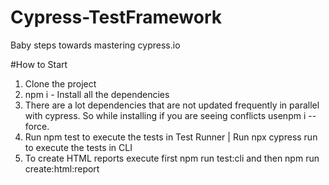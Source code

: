 # Cypress-TestFramework
Baby steps towards mastering cypress.io


#How to Start
1. Clone the project
2. npm i - Install all the dependencies
3. There are a lot dependencies that are not updated frequently in parallel with cypress. So while installing if you are seeing conflicts usenpm i --force.
4. Run npm test to execute the tests in Test Runner | Run npx cypress run to execute the tests in CLI
5. To create HTML reports execute first npm run test:cli and then npm run create:html:report